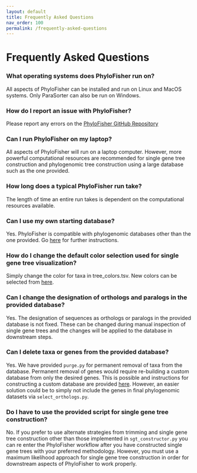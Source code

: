 ```yaml
---
layout: default
title: Frequently Asked Questions
nav_order: 100
permalink: /frequently-asked-questions
---
```


# Frequently Asked Questions

### What operating systems does PhyloFisher run on?
All aspects of PhyloFisher can be installed and run on Linux and MacOS systems. Only ParaSorter can also be run on Windows.

### How do I report an issue with PhyloFisher?
Please report any errors on the [PhyloFisher GitHub Repository](https://github.com/TheBrownLab/PhyloFisher)

### Can I run PhyloFisher on my laptop?
All aspects of PhyloFisher will run on a laptop computer. However, more powerful computational resources are recommended for single gene tree construction and phylogenomic tree construction using a large database such as the one provided.

### How long does a typical PhyloFisher run take?
The length of time an entire run takes is dependent on the computational resources available.

### Can I use my own starting database?
Yes. PhyloFisher is compatible with phylogenomic databases other than the one provided. Go [here](https://thebrownlab.github.io/phylofisher-pages/custom-dataset-prep) for further instructions.

### How do I change the default color selection used for single gene tree visualization?
Simply change the color for taxa in tree_colors.tsv. New colors can be selected from [here](https://amoeba.msstate.edu/phylofisher/pdfs/svgcolors.pdf).

### Can I change the designation of orthologs and paralogs in the provided database?
Yes. The designation of sequences as orthologs or paralogs in the provided database is not fixed. These can be changed during manual inspection of single gene trees and the changes will be applied to the database in downstream steps.

### Can I delete taxa or genes from the provided database?
Yes. We have provided `purge.py` for permanent removal of taxa from the database. Permanent removal of genes would require re-building a custom database from only the desired genes. This is possible and instructions for constructing a custom database are provided [here](https://thebrownlab.github.io/phylofisher-pages/custom-dataset-prep). However, an easier solution could be to
simply not include the genes in final phylogenomic datasets via `select_orthologs.py`.

### Do I have to use the provided script for single gene tree construction?
No. If you prefer to use alternate strategies from trimming and single gene tree construction other than those implemented in `sgt_constructor.py` you can re enter the PhyloFisher workflow after you have constructed single gene trees with your preferred methodology. However, you must use a maximum likelihood approach for single gene tree construction in order for downstream aspects of PhyloFisher to work properly.